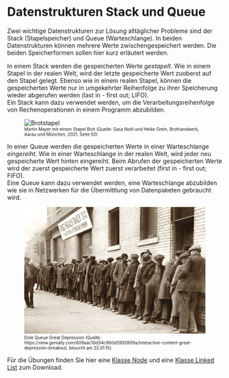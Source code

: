 # Datenstrukturen Stack und Queue

Zwei wichtige Datenstrukturen zur Lösung alltäglicher Probleme sind der Stack
(Stapelspeicher) und Queue (Warteschlange). In beiden Datenstrukturen können
mehrere Werte zwischengespeichert werden. Die beiden Speicherformen sollen
hier kurz erläutert werden.

In einem Stack werden die gespeicherten Werte *gestapelt*. Wie in einem Stapel
in der realen Welt, wird der letzte gespeicherte Wert zuoberst auf den Stapel
gelegt. Ebenso wie in einem realen Stapel, können die gespeicherten Werte nur in
umgekehrter Reihenfolge zu ihrer Speicherung wieder abgerufen werden (last in -
first out; LIFO).  
Ein Stack kann dazu verwendet werden, um die Verarbeitungsreihenfolge von
Rechenoperationen in einem Programm abzubilden.

<figure>
    <img src="brotstapel.png" alt="Brotstapel">
    <figcaption style="font-size: 10px;">Martin Mayer mit einem Stapel Brot (Quelle: Sasa Noël und Heike Grein, Brothandwerk, Aarau und München, 2021, Seite 50)</figcaption>
</figure>

In einer Queue werden die gespeicherten Werte in einer Warteschlange
*eingereiht*. Wie in einer Warteschlange in der realen Welt, wird jeder neu
gespeicherte Wert hinten eingereiht. Beim Abrufen der gespeicherten Werte wird
der zuerst gespeicherte Wert zuerst verarbeitet (first in - first out; FIFO).  
Eine Queue kann dazu verwendet werden, eine Warteschlange abzubilden wie sie in
Netzwerken für die Übermittlung von Datenpaketen gebraucht wird.

<figure>
    <img src="unemployment_line.jpg" alt="Unemployment Line">
    <figcaption style="font-size: 10px;">Dole Queue Great Depression (Quelle: https://view.genially.com/609aac10d34c960d5992809a/interactive-content-great-depression-breakout, besucht am 22.01.15).</figcaption>
</figure>

Für die Übungen finden Sie hier eine [Klasse Node](src/nodes.py) 
und eine 
[Klasse Linked List](src/linked_list.py)
zum Download.
